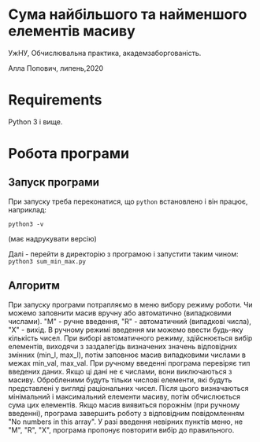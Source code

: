 # Сума найбільшого та найменшого елементів масиву
УжНУ, Обчислювальна практика, академзаборгованість.

Алла Попович, липень,2020

# Requirements
Python 3 і вище.

# Робота програми

## Запуск програми
При запуску треба переконатися, що `python` встановлено і він працює, наприклад:

`python3 -v`

(має надрукувати версію)

Далі - перейти в директорію з програмою і запустити таким чином:
`python3 sum_min_max.py`

## Алгоритм
При запуску програми потрапляємо в меню вибору режиму роботи.
Чи можемо заповнити масив вручну або автоматично (випадковими числами). "M" - ручне введення, "R" - автоматичний (випадкові числа), "Х" - вихід.
В ручному режимі введення ми можемо ввести будь-яку кількість чисел. При виборі автоматичного режиму, здійснюється вибір елементів, виходячи з заздалегідь визначених значень відповідних змінних (min_l, max_l), потім заповнює масив випадковими числами в межах min_val, max_val. При ручному введенні програма перевіряє тип введених даних. Якщо ці дані не є числами, вони виключаються з масиву. Обробленими будуть тільки числові елементи, які будуть представлені у вигляді раціональних чисел. Після цього визначаються мінімальний і максимальний елементи масиву, потім обчислюється сума цих елементів.
Якщо масив виявиться порожнім (при ручному введенні), програма завершить роботу з відповідним повідомленням "No numbers in this array". У разі введення невірних пунктів меню, не "M", "R", "X", програма пропонує повторити вибір до правильного.
